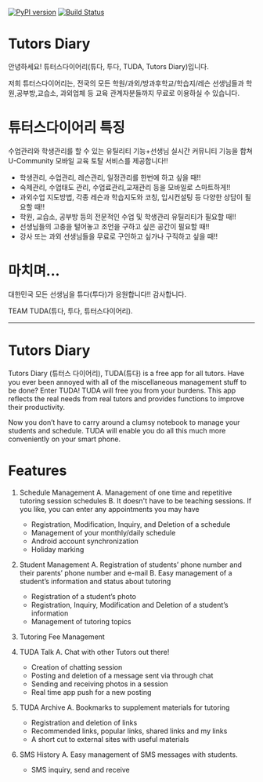 [![PyPI version](https://img.shields.io/pypi/v/ansible.svg)](https://pypi.python.org/pypi/ansible)
[![Build Status](https://api.shippable.com/projects/573f79d02a8192902e20e34b/badge?branch=devel)](https://app.shippable.com/projects/573f79d02a8192902e20e34b)


Tutors Diary
============

안녕하세요! 튜터스다이어리(튜다, 투다, TUDA, Tutors Diary)입니다.

저희 튜터스다이어리는,
전국의 모든 학원/과외/방과후학교/학습지/레슨 선생님들과 
학원,공부방,교습소, 과외업체 등 교육 관계자분들까지 무료로 이용하실 수 있습니다. 

튜터스다이어리 특징
=================

수업관리와 학생관리를 할 수 있는 유틸리티 기능+선생님 실시간 커뮤니티 기능을 합쳐
U-Community 모바일 교육 토탈 서비스를 제공합니다!! 

   * 학생관리, 수업관리, 레슨관리, 일정관리를 한번에 하고 싶을 때!!
   * 숙제관리, 수업태도 관리, 수업료관리,교재관리 등을 모바일로 스마트하게!!
   * 과외수업 지도방법, 각종 레슨과 학습지도와 코칭, 입시컨설팅 등 다양한 상담이 필요할 때!!
   * 학원, 교습소, 공부방 등의 전문적인 수업 및 학생관리 유틸리티가 필요할 때!!
   * 선생님들의 고충을 털어놓고 조언을 구하고 싶은 공간이 필요할 때!!
   * 강사 또는 과외 선생님들을 무료로 구인하고 싶가나 구직하고 싶을 때!!

마치며...
=======

대한민국 모든 선생님을 튜다(투다)가 응원합니다!!
감사합니다. 

TEAM TUDA(튜다, 투다, 튜터스다이어리).

-------------------------------------------------------------------------------------------

Tutors Diary
============

Tutors Diary (튜터스 다이어리), TUDA(튜다) is a free app for all tutors.
Have you ever been annoyed with all of the miscellaneous management stuff to be done? Enter TUDA! TUDA will free you from your burdens. This app reflects the real needs from real tutors and provides functions to improve their productivity.

Now you don’t have to carry around a clumsy notebook to manage your students and schedule. TUDA will enable you do all this much more conveniently on your smart phone. 

Features
=======

1. Schedule Management
A. Management of one time and repetitive tutoring session schedules
B. It doesn't have to be teaching sessions. If you like, you can enter any appointments you may have
   * Registration, Modification, Inquiry, and Deletion of a schedule
   * Management of your monthly/daily schedule
   * Android account synchronization
   * Holiday marking

2. Student Management
A. Registration of students’ phone number and their parents’ phone number and e-mail
B. Easy management of a student’s information and status about tutoring
   * Registration of a student’s photo
   * Registration, Inquiry, Modification and Deletion of a student’s information
   * Management of tutoring topics

3. Tutoring Fee Management

4. TUDA Talk
A. Chat with other Tutors out there!
   * Creation of chatting session
   * Posting and deletion of a message sent via through chat
   * Sending and receiving photos in a session
   * Real time app push for a new posting

5. TUDA Archive
A. Bookmarks to supplement materials for tutoring
   * Registration and deletion of links
   * Recommended links, popular links, shared links and my links
   * A short cut to external sites with useful materials

6. SMS History
A. Easy management of SMS messages with students.
   * SMS inquiry, send and receive